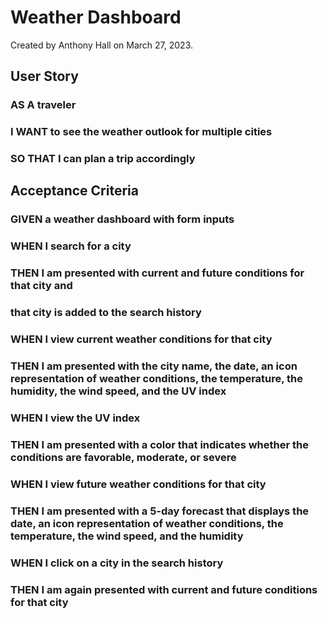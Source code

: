# Weather Dashboard
Created by Anthony Hall on March 27, 2023.
## User Story
### AS A traveler
### I WANT to see the weather outlook for multiple cities
### SO THAT I can plan a trip accordingly

## Acceptance Criteria
### GIVEN a weather dashboard with form inputs
### WHEN I search for a city
### THEN I am presented with current and future conditions for that city and 
### that city is added to the search history
### WHEN I view current weather conditions for that city
### THEN I am presented with the city name, the date, an icon representation of weather conditions, the temperature, the humidity, the wind speed, and the UV index
### WHEN I view the UV index
### THEN I am presented with a color that indicates whether the conditions are favorable, moderate, or severe
### WHEN I view future weather conditions for that city
### THEN I am presented with a 5-day forecast that displays the date, an icon representation of weather conditions, the temperature, the wind speed, and the humidity
### WHEN I click on a city in the search history
### THEN I am again presented with current and future conditions for that city
